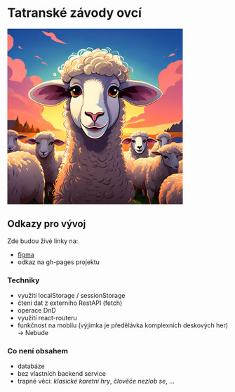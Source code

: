 # Tatranské závody ovcí
<img src=./vite-project/src/img/Header.jpeg width=400px />
  

## Odkazy pro vývoj

Zde budou živé linky na:
- [figma](https://www.figma.com/file/yJR1jv4kYWREn53B5HMXtH/Untitled?type=design&node-id=0%3A1&mode=design&t=b0Tl4LMXdZsjPibx-1)
- odkaz na gh-pages projektu

### Techniky

- využití localStorage / sessionStorage
- čtení dat z externího RestAPI (fetch)
- operace DnD
- využití react-routeru
- funkčnost na mobilu (výjimka je předělávka komplexních deskových her) -> Nebude

### Co není obsahem 

- databáze
- bez vlastních backend service
- trapné věci: *klasické karetní hry*, *člověče nezlob se*, ...
